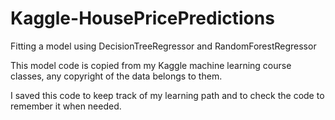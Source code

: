 # Kaggle-HousePricePredictions
Fitting a model using DecisionTreeRegressor and RandomForestRegressor

This model code is copied from my Kaggle machine learning course classes,
any copyright of the data belongs to them.

I saved this code to keep track of my learning path and to check the code to remember it when needed.
